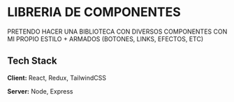
# LIBRERIA DE COMPONENTES

PRETENDO HACER UNA BIBLIOTECA CON DIVERSOS COMPONENTES CON MI PROPIO ESTILO + ARMADOS (BOTONES, LINKS, EFECTOS, ETC)

## Tech Stack

**Client:** React, Redux, TailwindCSS

**Server:** Node, Express



